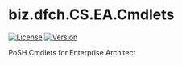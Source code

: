 # biz.dfch.CS.EA.Cmdlets
[![License](https://img.shields.io/badge/license-Apache%20License%202.0-blue.svg)](https://github.com/dfensgmbh/biz.dfch.CS.EA.Cmdlets/blob/master/LICENSE)
[![Version](https://img.shields.io/nuget/v/biz.dfch.CS.EA.Cmdlets.svg)](https://www.nuget.org/packages/biz.dfch.CS.EA.Cmdlets/)

PoSH Cmdlets for Enterprise Architect